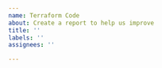 ```yaml
---
name: Terraform Code
about: Create a report to help us improve
title: ''
labels: ''
assignees: ''

---
```



